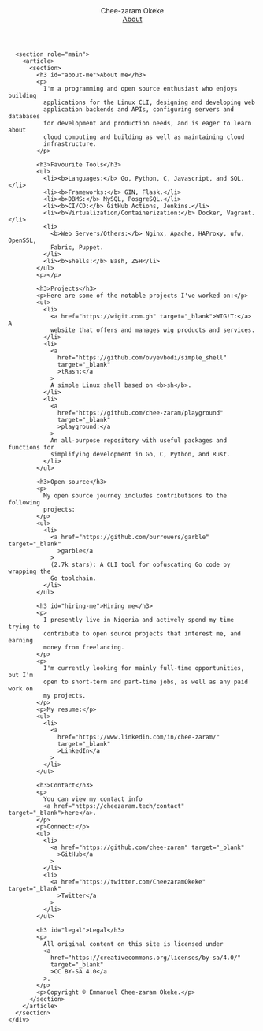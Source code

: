 <html lang="en-US">
  <head>
    <meta charset="UTF-8" />
    <title>Chee-zaram Okeke - About</title>
    <meta name="viewport" content="initial-scale=1, maximum-scale=1" />
    <link rel="stylesheet" href="main.css" />
  </head>
  <body>
    <div id="toplevel">
      <header id="header" class="no-print">
        <div id="caption">Chee-zaram Okeke</div>
        <div id="menu">
          <div>
            <div>
              <a href="#" class="menu-item menu-selected"> About </a>
            </div>
          </div>
        </div>
      </header>

      <section role="main">
        <article>
          <section>
            <h3 id="about-me">About me</h3>
            <p>
              I'm a programming and open source enthusiast who enjoys building
              applications for the Linux CLI, designing and developing web
              application backends and APIs, configuring servers and databases
              for development and production needs, and is eager to learn about
              cloud computing and building as well as maintaining cloud
              infrastructure.
            </p>

            <h3>Favourite Tools</h3>
            <ul>
              <li><b>Languages:</b> Go, Python, C, Javascript, and SQL.</li>
              <li><b>Frameworks:</b> GIN, Flask.</li>
              <li><b>DBMS:</b> MySQL, PosgreSQL.</li>
              <li><b>CI/CD:</b> GitHub Actions, Jenkins.</li>
              <li><b>Virtualization/Containerization:</b> Docker, Vagrant.</li>
              <li>
                <b>Web Servers/Others:</b> Nginx, Apache, HAProxy, ufw, OpenSSL,
                Fabric, Puppet.
              </li>
              <li><b>Shells:</b> Bash, ZSH</li>
            </ul>
            <p></p>

            <h3>Projects</h3>
            <p>Here are some of the notable projects I've worked on:</p>
            <ul>
              <li>
                <a href="https://wigit.com.gh" target="_blank">WIG!T:</a> A
                website that offers and manages wig products and services.
              </li>
              <li>
                <a
                  href="https://github.com/ovyevbodi/simple_shell"
                  target="_blank"
                  >tRash:</a
                >
                A simple Linux shell based on <b>sh</b>.
              </li>
              <li>
                <a
                  href="https://github.com/chee-zaram/playground"
                  target="_blank"
                  >playground:</a
                >
                An all-purpose repository with useful packages and functions for
                simplifying development in Go, C, Python, and Rust.
              </li>
            </ul>

            <h3>Open source</h3>
            <p>
              My open source journey includes contributions to the following
              projects:
            </p>
            <ul>
              <li>
                <a href="https://github.com/burrowers/garble" target="_blank"
                  >garble</a
                >
                (2.7k stars): A CLI tool for obfuscating Go code by wrapping the
                Go toolchain.
              </li>
            </ul>

            <h3 id="hiring-me">Hiring me</h3>
            <p>
              I presently live in Nigeria and actively spend my time trying to
              contribute to open source projects that interest me, and earning
              money from freelancing.
            </p>
            <p>
              I'm currently looking for mainly full-time opportunities, but I'm
              open to short-term and part-time jobs, as well as any paid work on
              my projects.
            </p>
            <p>My resume:</p>
            <ul>
              <li>
                <a
                  href="https://www.linkedin.com/in/chee-zaram/"
                  target="_blank"
                  >LinkedIn</a
                >
              </li>
            </ul>

            <h3>Contact</h3>
            <p>
              You can view my contact info
              <a href="https://cheezaram.tech/contact" target="_blank">here</a>.
            </p>
            <p>Connect:</p>
            <ul>
              <li>
                <a href="https://github.com/chee-zaram" target="_blank"
                  >GitHub</a
                >
              </li>
              <li>
                <a href="https://twitter.com/CheezaramOkeke" target="_blank"
                  >Twitter</a
                >
              </li>
            </ul>

            <h3 id="legal">Legal</h3>
            <p>
              All original content on this site is licensed under
              <a
                href="https://creativecommons.org/licenses/by-sa/4.0/"
                target="_blank"
                >CC BY-SA 4.0</a
              >.
            </p>
            <p>Copyright © Emmanuel Chee-zaram Okeke.</p>
          </section>
        </article>
      </section>
    </div>

</body>
</html>

